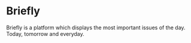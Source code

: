 # Briefly

Briefly is a platform which displays the most important issues of the day. Today, tomorrow and everyday.